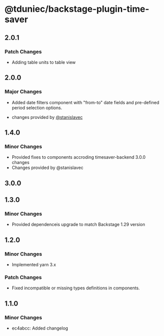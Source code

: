 # @tduniec/backstage-plugin-time-saver

## 2.0.1

### Patch Changes

- Adding table units to table view

## 2.0.0

### Major Changes

- Added date filters component with "from-to" date fields and pre-defined period selection options.

- changes provided by [@stanislavec](https://github.com/stanislavec)

## 1.4.0

### Minor Changes

- Provided fixes to components accroding timesaver-backend 3.0.0 changes
- Changes provided by @stanislavec

## 3.0.0

## 1.3.0

### Minor Changes

- Provided dependenceis upgrade to match Backstage 1.29 version

## 1.2.0

### Minor Changes

- Implemented yarn 3.x

### Patch Changes

- Fixed incompatible or missing types definitions in components.

## 1.1.0

### Minor Changes

- ec4abcc: Added changelog
